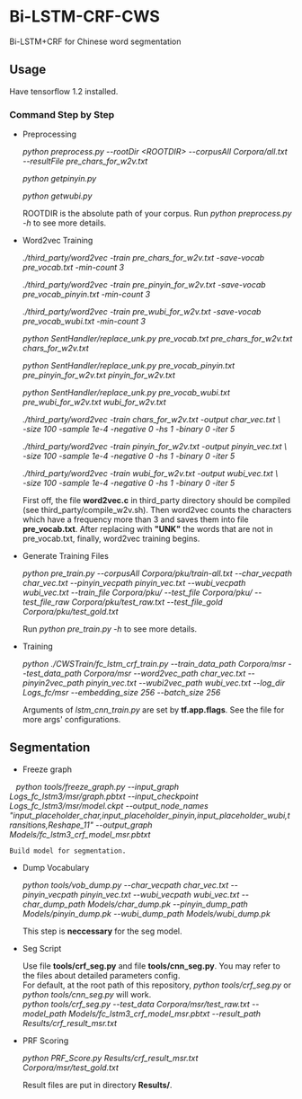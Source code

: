 # Bi-LSTM-CRF-CWS
Bi-LSTM+CRF for Chinese word segmentation


## Usage
Have tensorflow 1.2 installed.
### Command Step by Step
* Preprocessing <br>
    
    *python preprocess.py --rootDir \<ROOTDIR> --corpusAll Corpora/all.txt --resultFile pre_chars_for_w2v.txt*
    
    *python getpinyin.py*
    
    *python getwubi.py*
    
    ROOTDIR is the absolute path of your corpus. Run *python preprocess.py -h* to see more details.
    
* Word2vec Training <br>
    
    *./third_party/word2vec -train pre_chars_for_w2v.txt -save-vocab pre_vocab.txt -min-count 3*
    
    *./third_party/word2vec -train pre_pinyin_for_w2v.txt -save-vocab pre_vocab_pinyin.txt -min-count 3*
    
    *./third_party/word2vec -train pre_wubi_for_w2v.txt -save-vocab pre_vocab_wubi.txt -min-count 3*
    
    
    *python SentHandler/replace_unk.py pre_vocab.txt pre_chars_for_w2v.txt chars_for_w2v.txt*
    
    *python SentHandler/replace_unk.py pre_vocab_pinyin.txt pre_pinyin_for_w2v.txt pinyin_for_w2v.txt*
    
    *python SentHandler/replace_unk.py pre_vocab_wubi.txt pre_wubi_for_w2v.txt wubi_for_w2v.txt*
    
    
    *./third_party/word2vec -train chars_for_w2v.txt -output char_vec.txt \\<br>
    -size 100 -sample 1e-4 -negative 0 -hs 1 -binary 0 -iter 5*
    
    *./third_party/word2vec -train pinyin_for_w2v.txt -output pinyin_vec.txt \\<br>
    -size 100 -sample 1e-4 -negative 0 -hs 1 -binary 0 -iter 5*
    
    *./third_party/word2vec -train wubi_for_w2v.txt -output wubi_vec.txt \\<br>
    -size 100 -sample 1e-4 -negative 0 -hs 1 -binary 0 -iter 5*
    
    First off, the file **word2vec.c** in third_party directory should be compiled (see third_party/compile_w2v.sh). Then word2vec counts the characters which have a frequency more than 3 and saves them into file **pre_vocab.txt**. After replacing with **"UNK"** the words that are not in pre_vocab.txt, finally, word2vec training begins.
    
* Generate Training Files <br>
    
    *python pre_train.py --corpusAll Corpora/pku/train-all.txt --char_vecpath char_vec.txt --pinyin_vecpath pinyin_vec.txt --wubi_vecpath wubi_vec.txt --train_file Corpora/pku/ --test_file Corpora/pku/ --test_file_raw Corpora/pku/test_raw.txt --test_file_gold Corpora/pku/test_gold.txt*
    
    Run *python pre_train.py -h* to see more details.
    
* Training <br>
    
    *python ./CWSTrain/fc_lstm_crf_train.py --train_data_path Corpora/msr --test_data_path Corpora/msr --word2vec_path char_vec.txt --pinyin2vec_path pinyin_vec.txt --wubi2vec_path wubi_vec.txt --log_dir Logs_fc/msr --embedding_size 256 --batch_size 256*
    
    Arguments of *lstm_cnn_train.py* are set by **tf.app.flags**. See the file for more args' configurations.

## Segmentation
* Freeze graph <br>

    *python tools/freeze_graph.py --input_graph Logs_fc_lstm3/msr/graph.pbtxt --input_checkpoint Logs_fc_lstm3/msr/model.ckpt --output_node_names "input_placeholder_char,input_placeholder_pinyin,input_placeholder_wubi,transitions,Reshape_11" --output_graph Models/fc_lstm3_crf_model_msr.pbtxt*

    Build model for segmentation.
    
* Dump Vocabulary <br>

    *python tools/vob_dump.py --char_vecpath char_vec.txt --pinyin_vecpath pinyin_vec.txt --wubi_vecpath wubi_vec.txt --char_dump_path Models/char_dump.pk --pinyin_dump_path Models/pinyin_dump.pk --wubi_dump_path Models/wubi_dump.pk* <br>

    This step is **neccessary** for the seg model.

* Seg Script <br>

    Use file **tools/crf_seg.py** and file **tools/cnn_seg.py**. You may refer to the files about detailed parameters config. <br>
    For default, at the root path of this repository, *python tools/crf_seg.py* or *python tools/cnn_seg.py* will work.<br>
    *python tools/crf_seg.py --test_data Corpora/msr/test_raw.txt --model_path Models/fc_lstm3_crf_model_msr.pbtxt --result_path Results/crf_result_msr.txt*
    
* PRF Scoring <br>
    
    *python PRF_Score.py Results/crf_result_msr.txt Corpora/msr/test_gold.txt*
    
    Result files are put in directory **Results/**.
